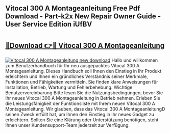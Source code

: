 ## Vitocal 300 A Montageanleitung Free Pdf Download - Part-k2x New Repair Owner Guide - User Service Edition iUfBV

# <h2><a href="http://df7w86r.blite.top/?on=Vitocal+300+A+Montageanleitung">🔗Download 👉🔴 Vitocal 300 A Montageanleitung</a></h2>

[![Vitocal 300 A Montageanleitung new download](https://i.imgur.com/lujVjoI.png)](http://df7w86r.blite.top/?on=Vitocal+300+A+Montageanleitung)
Hallo und willkommen zum Benutzerhandbuch für Ihr neu ausgepacktes Vitocal 300 A Montageanleitung. Dieses Handbuch soll Ihnen den Einstieg in Ihr Produkt erleichtern und Ihnen ein gründliches Verständnis seiner Merkmale, Funktionen und Fähigkeiten vermitteln. Sie finden klare Anweisungen für Installation, Betrieb, Wartung und Fehlerbehebung. Wichtige Benutzervereinbarung Bitte lesen Sie die Nutzungsbedingungen, bevor Sie Ihr neues Vitocal 300 A Montageanleitung in Betrieb nehmen. Erleben Sie die Leistungsfähigkeit der Funktionsliste mit Ihrem neuen Vitocal 300 A Montageanleitung. Wir glauben, dass das Vitocal 300 A MontageanleitungD seinen Zweck erfüllt hat, um Ihnen den Einstieg in Ihr neues Gadget zu erleichtern. Sollten Sie eine Klärung oder Unterstützung benötigen, steht Ihnen unser Kundensupport-Team jederzeit zur Verfügung.
